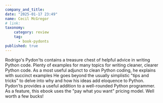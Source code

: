 ```yaml
---
company_and_title: 
date: "2025-01-17 23:49"
name: Cecil McGregor
# link:
taxonomy:
    category: review
    tag:
      - book-pydonts
published: true
---
```


Rodrigo's Pydon'ts contains a treasure chest of helpful advice in writing Python code. Plenty of examples for many topics for writing cleaner, clearer Python code. As a most useful adjunct to clean Python coding, he explains with succinct examples He goes beyond the usually simplistic "tips and tricks" to delve into why and how his ideas add eloquence to Python. Pydon'ts provides a useful addition to a well-rounded Python programmer. As a feature, this ebook uses the "pay what you want" pricing model. Well worth a few bucks!
